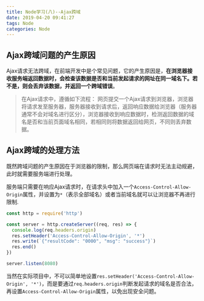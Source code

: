 ```yaml
---
title: Node学习(八)--Ajax跨域
date: 2019-04-20 09:41:27
tags: Node
categories: Node
---
```


## Ajax跨域问题的产生原因

Ajax请求无法跨域，在前端开发中是个常见问题，它的产生原因是，**在浏览器接收服务端返回数据时，会检查该数据是否和当前发起请求的网址在同一域名下。若不是，则会丢弃该数据，并返回一个跨域错误**。

> 在Ajax请求中，遵循如下流程：
网页提交一个Ajax请求到浏览器，浏览器将请求发至服务器，服务器接收到请求后，返回响应数据给浏览器（服务器通常不会对域名进行区分），浏览器接收到响应数据时，检测返回数据的域名是否和当前页面域名相同，若相同则将数据返回给网页，不同则丢弃数据。

## Ajax跨域的处理方法

既然跨域问题的产生原因在于浏览器的限制，那么网页端在请求时无法主动规避，此时就需要服务端进行处理。

服务端只需要在响应Ajax请求时，在请求头中加入一个`Access-Control-Allow-Origin`属性，并设置为`*`（表示全部域名）或者当前域名就可以让浏览器不再进行限制.

```js
const http = require('http')

const server = http.createServer((req, res) => {
  console.log(req.headers.origin)
  res.setHeader('Access-Control-Allow-Origin', '*')
  res.write(`{"resultCode": "0000", "msg": "success"}`)
  res.end()
})

server.listen(8080)
```

当然在实际项目中，不可以简单地设置`res.setHeader('Access-Control-Allow-Origin', '*')`，而是要通过`req.headers.origin`判断发起请求的域名是否合法，再设置`Access-Control-Allow-Origin`属性，以免出现安全问题。
